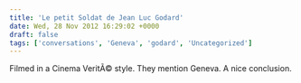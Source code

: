 ```yaml
---
title: 'Le petit Soldat de Jean Luc Godard'
date: Wed, 28 Nov 2012 16:29:02 +0000
draft: false
tags: ['conversations', 'Geneva', 'godard', 'Uncategorized']
---
```


Filmed in a Cinema VeritÃ© style. They mention Geneva. A nice conclusion.